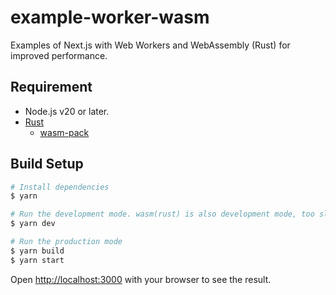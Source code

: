 
# example-worker-wasm
Examples of Next.js with Web Workers and WebAssembly (Rust) for improved performance.

## Requirement
* Node.js v20 or later.
* [Rust](https://www.rust-lang.org/tools/install)
  * [wasm-pack](https://rustwasm.github.io/wasm-pack/installer/)

## Build Setup

```bash
# Install dependencies
$ yarn

# Run the development mode. wasm(rust) is also development mode, too slower.
$ yarn dev

# Run the production mode
$ yarn build
$ yarn start
```

Open [http://localhost:3000](http://localhost:3000) with your browser to see the result.
